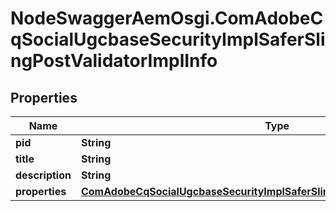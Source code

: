 # NodeSwaggerAemOsgi.ComAdobeCqSocialUgcbaseSecurityImplSaferSlingPostValidatorImplInfo

## Properties

Name | Type | Description | Notes
------------ | ------------- | ------------- | -------------
**pid** | **String** |  | [optional] 
**title** | **String** |  | [optional] 
**description** | **String** |  | [optional] 
**properties** | [**ComAdobeCqSocialUgcbaseSecurityImplSaferSlingPostValidatorImplProperties**](ComAdobeCqSocialUgcbaseSecurityImplSaferSlingPostValidatorImplProperties.md) |  | [optional] 


